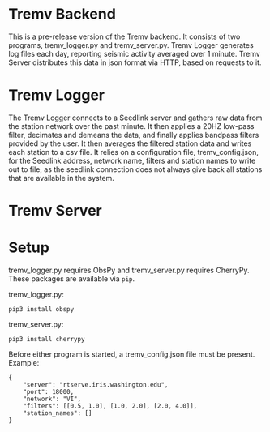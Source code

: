 # Tremv Backend
This is a pre-release version of the Tremv backend. It consists of two programs, tremv_logger.py and tremv_server.py.
Tremv Logger generates log files each day, reporting seismic activity averaged over 1 minute.
Tremv Server distributes this data in json format via HTTP, based on requests to it.

# Tremv Logger
The Tremv Logger connects to a Seedlink server and gathers raw data from the station network over the past minute.
It then applies a 20HZ low-pass filter, decimates and demeans the data, and finally applies bandpass filters provided
by the user. It then averages the filtered station data and writes each station to a csv file.
It relies on a configuration file, tremv_config.json, for the Seedlink address, network name, filters and station names
to write out to file, as the seedlink connection does not always give back all stations that are available in the system.

# Tremv Server

# Setup
tremv_logger.py requires ObsPy and tremv_server.py requires CherryPy. These packages are available via `pip`.

tremv_logger.py:
```
pip3 install obspy
```
tremv_server.py:
```
pip3 install cherrypy
``` 

Before either program is started, a tremv_config.json file must be present. Example:
```
{
	"server": "rtserve.iris.washington.edu",
	"port": 18000,
	"network": "VI",
	"filters": [[0.5, 1.0], [1.0, 2.0], [2.0, 4.0]],
	"station_names": []
}
```
